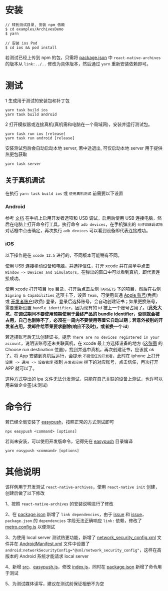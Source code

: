 # 安装

```
// 转到测试目录, 安装 npm 依赖
$ cd examples/ArchivesDemo
$ yarn

// 安装 ios Pod
$ cd ios && pod install
```

若测试已经上传到 npm 的包，只需将 [package.json](package.json) 中 `react-native-archives` 的版本从 `link:../..` 修改为具体版本，然后通过 `yarn` 重新安装依赖即可。


# 测试

1 生成用于测试的安装包和补丁包

```
yarn task build ios
yarn task build android
```

2 打开模拟器或连接真机(真机需和电脑在一个局域网)，安装并运行测试包。


```
yarn task run ios [release]
yarn task run android [release]
```

安装测试包后会自动启动本地 server, 若中途退出, 可仅启动本地 server 用于提供热更包获取

```
yarn task server
```

## 关于真机调试

在执行 `yarn task build ios` 或 `使用真机测试` 前需要以下设置

### **Android**

参考 [文档](https://developer.android.com/studio/debug/dev-options?hl=zh-cn) 在手机上启用开发者选项和 USB 调试，启用后使用 USB 连接电脑，然后在电脑上打开命令行工具，执行命令 `adb devices`，在手机弹出的 `允许USB调试吗` 对话框中点击确定，再次执行 `adb devices` 可以看到设备即代表连接成功。

### **iOS**

以下操作是在 `xcode 12.5` 进行的，不同版本可能稍有不同。

使用 USB 连接移动设备和电脑，并选择信任，打开 xcode 并在菜单中点击 `Window -> Devices and Simulators`，在弹出的窗口中可以看到真机，即代表连接成功。

使用 xcode 打开项目 ios 目录，打开后点击左侧 `TARGETS` 下的项目，然后在右侧 `Signing & Capabilities` 选项卡下，设置 `Team`，可使用普通 [Apple 账号](https://appleid.apple.com/)(免费) 或 [开发者账户](https://developer.apple.com/account/)(收费) 登录，登录后选择账号，会自动创建证书；如果更换账号，需要重新设置 `bundle identifier`，因为现有的 id 被上一个账号占用了。(**此处大坑，在调试期间不要使用预期使用于最终产品的 bundle identifier，否则就会被占用，自己也删除不了，必须在一周内不要使用等着它自动过期；若意外被别的开发者占用，发邮件给苹果要求删除(响应不及时)，或者换一个 id**)

若选择账号后无法创建证书，提示 `There are no devices registered in your account`，说明该账号还未关联真机，在 xcode 最上方选择设备的地方 ([这张图](https://docs-assets.developer.apple.com/published/639f7e3799b8a0a0f5c4ee3cd92b4b22/running-your-app-in-the-simulator-or-on-a-device-1@2x.png) 的 Choose run destination 位置)，找到并选中真机，再次创建证书，应该就 ok 了。将 App 安装到真机后运行，会提示 `不受信任的开发者`，此时在 iphone 上打开 `设置 -> 通用 -> 设备管理` 找到 `开发者应用` 栏下的对应账号，点击信任，再次打开 APP 就可以了。

这种方式导出的 ipa 文件无法分发测试，只能在自己关联的设备上测试，也许可以用来做企业签(未测试)

# 命令行

若已经全局安装了 [easypush](https://www.npmjs.com/package/easypush)，按照正常的方式测试即可

```
npx easypush <command> [options]
```

若尚未安装，可以使用开发版命令，记得先在 [easypush](./../../easypush/) 目录编译

```
yarn easypush <command> [options]
```

# 其他说明

该样例用于开发测试 `react-native-archives`，使用 `react-native init` 创建，创建后做了以下修改

1、按照 `react-native-archives` 的安装说明进行了修改

2、在 [package.json](package.json) 新增了 `link dependencies`，由于 [issue](https://github.com/facebook/react-native/issues/637) 和 [issue](https://github.com/facebook/metro/issues/1)，`package.json` 的 `dependencies` 字段无法正确响应 `link:` 依赖，修改了 [metro.config.js](metro.config.js) 以便测试

3、为使用 local server 测试热更功能，新增了 [network_security_config.xml](android/app/src/main/res/xml/network_security_config.xml) 文件并在 [AndroidManifest.xml](android/app/src/main/AndroidManifest.xml) 文件中设置了 `android:networkSecurityConfig="@xml/network_security_config"`，这样在高版本的 Android 系统才能请求 local server

4、新增 [src](src)、[easypush.js](easypush.js)，修改 [index.js](index.js)，同时在 [package.json](package.json) 新增了命令用于测试

5、为测试媒体读写，建议在测试前保证相册不为空
